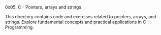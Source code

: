 0x05. C - Pointers, arrays and strings

This directory contains code and exercises related to pointers, arrays, and strings. Explore fundamental concepts and practical applications in C - Programming.
